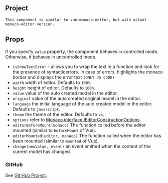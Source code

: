 ## Project
```
This component is similar to vue-monaco-editor, but with actual monaco-editor version.

```

## Props
If you specify `value` property, the component behaves in controlled mode.
Otherwise, it behaves in uncontrolled mode.

- `isShowTextError` - allows you to wrap the text in a function and look 
   for the presence of syntacticerrors. In case of errors, 
   highlights the monaco border and displays the error text `(ONLY JS CODE)`
- `width` width of editor. Defaults to `100%`.
- `height` height of editor. Defaults to `100%`.
- `value` value of the auto created model in the editor.
- `original` value of the auto created original model in the editor.
- `language` the initial language of the auto created model in the editor. Defaults to `javascript`.
- `theme` the theme of the editor. Defaults to `vs`.
- `options` refer to [Monaco interface IEditorConstructionOptions](https://microsoft.github.io/monaco-editor/api/modules/monaco.editor.html#EditorOptions).
- `editorBeforeMount(monaco)` The function called before the editor mounted (similar to `beforeMount` of Vue).
- `editorMounted(editor, monaco)` The function called when the editor has been mounted (similar to `mounted` of Vue).
- `change(newValue, event)` an event emitted when the content of the current model has changed.

### GitHub
See [Git Hub Project](https://github.com/PliskoBogdan/vue-custom-monaco-editor).
